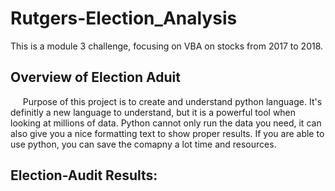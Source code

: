 # Rutgers-Election_Analysis
This is a module 3 challenge, focusing on VBA on stocks from 2017 to 2018. 

## Overview of Election Aduit
&nbsp;&nbsp;&nbsp;&nbsp; Purpose of this project is to create and understand python language. It's definitly a new language to understand, but it is a powerful tool when looking at millions of data. Python cannot only run the data you need, it can also give you a nice formatting text to show proper results. If you are able to use python, you can save the comapny a lot time and resources. 

## Election-Audit Results:
